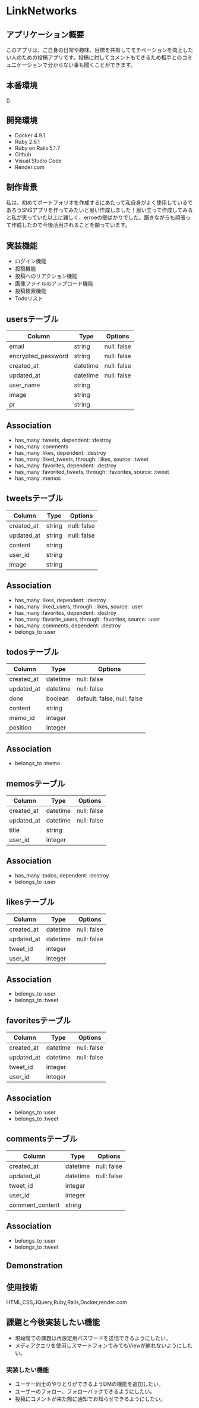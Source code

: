 # __LinkNetworks__ 
## __アプリケーション概要__
このアプリは、ご自身の日常や趣味、目標を共有してモチベーションを向上したい人のための投稿アプリです。投稿に対してコメントもできるため相手とのコミュ二ケーションで分からない事も聞くことができます。
## __本番環境__
()
## __開発環境__
- Docker 4.9.1
- Ruby 2.6.1 
- Ruby on Rails 5.1.7
- Github
- Visual Studio Code
- Render.com
## __制作背景__
私は、初めてポートフォリオを作成するにあたって私自身がよく使用しているであろうSNSアプリを作ってみたいと思い作成しました！思い立って作成してみると私が思っていた以上に難しく、erroeの壁ばかりでした。躓きながらも頑張って作成したので今後活用されることを願っています。
## __実装機能__
- ログイン機能
- 投稿機能
- 投稿へのリアクション機能
- 画像ファイルのアップロード機能
- 投稿検索機能
- Todoリスト
## __usersテーブル__
| Column | Type | Options |
| ---- | ---- | ----|
| email | string | null: false |
| encrypted_password | string | null: false |
| created_at | datetime | null: false |
| updated_at | datetime | null: false |
| user_name | string |  |
| image | string |  |
| pr | string |  |
## Association
- has_many :tweets, dependent: :destroy
- has_many :comments
- has_many :likes, dependent: :destroy
- has_many :liked_tweets, through: :likes, source: :tweet
- has_many :favorites, dependent: :destroy
- has_many :favorited_tweets, through: :favorites, source: :tweet
- has_many :memos
## __tweetsテーブル__
| Column | Type | Options |
| ---- | ---- | ----|
| created_at | string | null: false |
| updated_at | string | null: false |
| content | string |  |
| user_id | string |  |
| image | string |  |
## Association
- has_many :likes, dependent: :destroy
- has_many :liked_users, through: :likes, source: :user
- has_many :favorites, dependent: :destroy
- has_many :favorite_users, through: :favorites, source: :user
- has_many :comments, dependent: :destroy
- belongs_to :user
## __todosテーブル__
| Column | Type | Options |
| ---- | ---- | ----|
| created_at | datetime | null: false |
| updated_at | datetime | null: false |
| done | boolean |default: false, null: false |
| content | string |  |
| memo_id | integer |  |
| position | integer |  |
## Association
- belongs_to :memo
## __memosテーブル__
| Column | Type | Options |
| ---- | ---- | ----|
| created_at | datetime | null: false |
| updated_at | datetime | null: false |
| title | string |  |
| user_id | integer |  |
## Association
- has_many :todos, dependent: :destroy
-  belongs_to :user
## __likesテーブル__
| Column | Type | Options |
| ---- | ---- | ----|
| created_at | datetime | null: false |
| updated_at | datetime | null: false |
| tweet_id | integer |  |
| user_id | integer |  |
## Association
- belongs_to :user
- belongs_to :tweet
## __favoritesテーブル__
| Column | Type | Options |
| ---- | ---- | ----|
| created_at | datetime | null: false |
| updated_at | datetime | null: false |
| tweet_id | integer |  |
| user_id | integer |  |
## Association
- belongs_to :user
- belongs_to :tweet
## __commentsテーブル__
| Column | Type | Options |
| ---- | ---- | ----|
| created_at | datetime | null: false |
| updated_at | datetime | null: false |
| tweet_id | integer |  |
| user_id | integer |  |
| comment_content | string |  |
## Association
- belongs_to :user
- belongs_to :tweet
## __Demonstration__

## __使用技術__
HTML,CSS,JQuery,Ruby,Rails,Docker,render.com
## __課題と今後実装したい機能__
- 現段階での課題は再設定用パスワードを送信できるようにしたい。  
- メディアクエリを使用しスマートフォンでみてもViewが崩れないようにしたい。
### 実装したい機能
- ユーザー同士のやりとりができるようDMの機能を追加したい。  
- ユーザーのフォロー、フォローバックできるようにしたい。
- 投稿にコメントが来た際に通知でお知らせできるようにしたい。